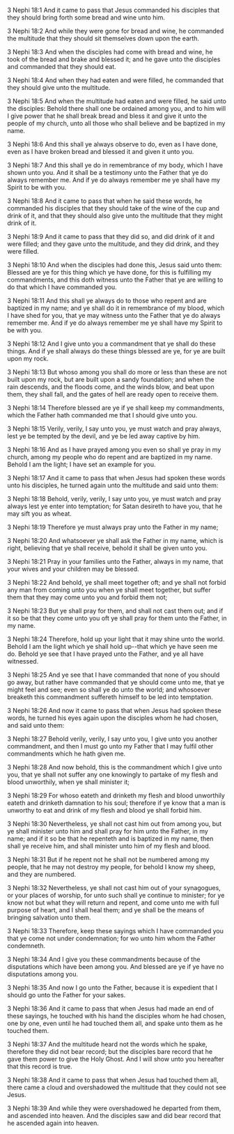 3 Nephi 18:1 And it came to pass that Jesus commanded his disciples that
they should bring forth some bread and wine unto him.

3 Nephi 18:2 And while they were gone for bread and wine, he commanded
the multitude that they should sit themselves down upon the earth.

3 Nephi 18:3 And when the disciples had come with bread and wine, he
took of the bread and brake and blessed it; and he gave unto the
disciples and commanded that they should eat.

3 Nephi 18:4 And when they had eaten and were filled, he commanded that
they should give unto the multitude.

3 Nephi 18:5 And when the multitude had eaten and were filled, he said
unto the disciples: Behold there shall one be ordained among you, and to
him will I give power that he shall break bread and bless it and give it
unto the people of my church, unto all those who shall believe and be
baptized in my name.

3 Nephi 18:6 And this shall ye always observe to do, even as I have
done, even as I have broken bread and blessed it and given it unto you.

3 Nephi 18:7 And this shall ye do in remembrance of my body, which I
have shown unto you. And it shall be a testimony unto the Father that ye
do always remember me. And if ye do always remember me ye shall have my
Spirit to be with you.

3 Nephi 18:8 And it came to pass that when he said these words, he
commanded his disciples that they should take of the wine of the cup and
drink of it, and that they should also give unto the multitude that they
might drink of it.

3 Nephi 18:9 And it came to pass that they did so, and did drink of it
and were filled; and they gave unto the multitude, and they did drink,
and they were filled.

3 Nephi 18:10 And when the disciples had done this, Jesus said unto
them: Blessed are ye for this thing which ye have done, for this is
fulfilling my commandments, and this doth witness unto the Father that
ye are willing to do that which I have commanded you.

3 Nephi 18:11 And this shall ye always do to those who repent and are
baptized in my name; and ye shall do it in remembrance of my blood,
which I have shed for you, that ye may witness unto the Father that ye
do always remember me. And if ye do always remember me ye shall have my
Spirit to be with you.

3 Nephi 18:12 And I give unto you a commandment that ye shall do these
things. And if ye shall always do these things blessed are ye, for ye
are built upon my rock.

3 Nephi 18:13 But whoso among you shall do more or less than these are
not built upon my rock, but are built upon a sandy foundation; and when
the rain descends, and the floods come, and the winds blow, and beat
upon them, they shall fall, and the gates of hell are ready open to
receive them.

3 Nephi 18:14 Therefore blessed are ye if ye shall keep my commandments,
which the Father hath commanded me that I should give unto you.

3 Nephi 18:15 Verily, verily, I say unto you, ye must watch and pray
always, lest ye be tempted by the devil, and ye be led away captive by
him.

3 Nephi 18:16 And as I have prayed among you even so shall ye pray in my
church, among my people who do repent and are baptized in my name.
Behold I am the light; I have set an example for you.

3 Nephi 18:17 And it came to pass that when Jesus had spoken these words
unto his disciples, he turned again unto the multitude and said unto
them:

3 Nephi 18:18 Behold, verily, verily, I say unto you, ye must watch and
pray always lest ye enter into temptation; for Satan desireth to have
you, that he may sift you as wheat.

3 Nephi 18:19 Therefore ye must always pray unto the Father in my name;

3 Nephi 18:20 And whatsoever ye shall ask the Father in my name, which
is right, believing that ye shall receive, behold it shall be given unto
you.

3 Nephi 18:21 Pray in your families unto the Father, always in my name,
that your wives and your children may be blessed.

3 Nephi 18:22 And behold, ye shall meet together oft; and ye shall not
forbid any man from coming unto you when ye shall meet together, but
suffer them that they may come unto you and forbid them not;

3 Nephi 18:23 But ye shall pray for them, and shall not cast them out;
and if it so be that they come unto you oft ye shall pray for them unto
the Father, in my name.

3 Nephi 18:24 Therefore, hold up your light that it may shine unto the
world. Behold I am the light which ye shall hold up--that which ye have
seen me do. Behold ye see that I have prayed unto the Father, and ye all
have witnessed.

3 Nephi 18:25 And ye see that I have commanded that none of you should
go away, but rather have commanded that ye should come unto me, that ye
might feel and see; even so shall ye do unto the world; and whosoever
breaketh this commandment suffereth himself to be led into temptation.

3 Nephi 18:26 And now it came to pass that when Jesus had spoken these
words, he turned his eyes again upon the disciples whom he had chosen,
and said unto them:

3 Nephi 18:27 Behold verily, verily, I say unto you, I give unto you
another commandment, and then I must go unto my Father that I may fulfil
other commandments which he hath given me.

3 Nephi 18:28 And now behold, this is the commandment which I give unto
you, that ye shall not suffer any one knowingly to partake of my flesh
and blood unworthily, when ye shall minister it;

3 Nephi 18:29 For whoso eateth and drinketh my flesh and blood
unworthily eateth and drinketh damnation to his soul; therefore if ye
know that a man is unworthy to eat and drink of my flesh and blood ye
shall forbid him.

3 Nephi 18:30 Nevertheless, ye shall not cast him out from among you,
but ye shall minister unto him and shall pray for him unto the Father,
in my name; and if it so be that he repenteth and is baptized in my
name, then shall ye receive him, and shall minister unto him of my flesh
and blood.

3 Nephi 18:31 But if he repent not he shall not be numbered among my
people, that he may not destroy my people, for behold I know my sheep,
and they are numbered.

3 Nephi 18:32 Nevertheless, ye shall not cast him out of your
synagogues, or your places of worship, for unto such shall ye continue
to minister; for ye know not but what they will return and repent, and
come unto me with full purpose of heart, and I shall heal them; and ye
shall be the means of bringing salvation unto them.

3 Nephi 18:33 Therefore, keep these sayings which I have commanded you
that ye come not under condemnation; for wo unto him whom the Father
condemneth.

3 Nephi 18:34 And I give you these commandments because of the
disputations which have been among you. And blessed are ye if ye have no
disputations among you.

3 Nephi 18:35 And now I go unto the Father, because it is expedient that
I should go unto the Father for your sakes.

3 Nephi 18:36 And it came to pass that when Jesus had made an end of
these sayings, he touched with his hand the disciples whom he had
chosen, one by one, even until he had touched them all, and spake unto
them as he touched them.

3 Nephi 18:37 And the multitude heard not the words which he spake,
therefore they did not bear record; but the disciples bare record that
he gave them power to give the Holy Ghost. And I will show unto you
hereafter that this record is true.

3 Nephi 18:38 And it came to pass that when Jesus had touched them all,
there came a cloud and overshadowed the multitude that they could not
see Jesus.

3 Nephi 18:39 And while they were overshadowed he departed from them,
and ascended into heaven. And the disciples saw and did bear record that
he ascended again into heaven.
